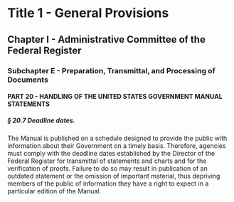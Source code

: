 
# Title 1 - General Provisions
## Chapter I - Administrative Committee of the Federal Register
### Subchapter E - Preparation, Transmittal, and Processing of Documents
#### PART 20 - HANDLING OF THE UNITED STATES GOVERNMENT MANUAL STATEMENTS
##### § 20.7 Deadline dates.

The Manual is published on a schedule designed to provide the public with information about their Government on a timely basis. Therefore, agencies must comply with the deadline dates established by the Director of the Federal Register for transmittal of statements and charts and for the verification of proofs. Failure to do so may result in publication of an outdated statement or the omission of important material, thus depriving members of the public of information they have a right to expect in a particular edition of the Manual.
